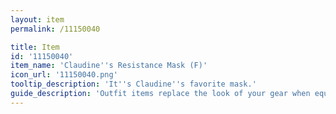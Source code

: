 ```yaml
---
layout: item
permalink: /11150040

title: Item
id: '11150040'
item_name: 'Claudine''s Resistance Mask (F)'
icon_url: '11150040.png'
tooltip_description: 'It''s Claudine''s favorite mask.'
guide_description: 'Outfit items replace the look of your gear when equipped.'
---
```

